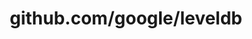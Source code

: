 ---
layout: post
title: github.com/google/leveldb
categories: link
tags: [انگلیسی, برنامه‌نویسی]
---